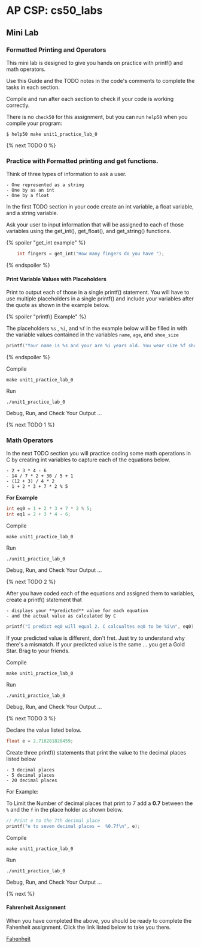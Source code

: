 # AP CSP: cs50_labs

## Mini Lab
### Formatted Printing and Operators 

This mini lab is designed to give you hands on practice with printf() and math operators.

Use this Guide and the TODO notes in the code's comments to complete the tasks in each section. 

Compile and run after each section to check if your code is working correctly.

There is no `check50` for this assignment, but you can run `help50` when you compile your program:

```
$ help50 make unit1_practice_lab_0
```

{% next TODO 0 %}

### Practice with Formatted printing and get functions.

Think of three types of information to ask a user.

    - One represented as a string
    - One by as an int
    - One by a float

In the first TODO section in your code create an int variable, a float variable, and a string variable.

Ask your user to input information that will be assigned to each of those variables using the get_int(), get_float(), and get_string() functions.


{% spoiler "get_int example" %}

```c
    int fingers = get_int("How many fingers do you have ");
```
{% endspoiler %}

#### Print Variable Values with Placeholders 

Print to output each of those in a single printf() statement. You will have to use multiple placeholders in a single printf() and include your variables after the quote as shown in the example below.

{% spoiler "printf() Example" %}

The placeholders `%s` , `%i`, and `%f` in the example below will be filled in with the variable values contained in the variables `name`, `age`, and `shoe_size`

```c
printf("Your name is %s and your are %i years old. You wear size %f shoes.\n", name, age, shoe_size);
```
{% endspoiler %}

Compile
```
make unit1_practice_lab_0
```
Run
```
./unit1_practice_lab_0
```

Debug, Run, and Check Your Output ...

{% next TODO 1 %}

### Math Operators

In the next TODO section you will practice coding some math operations in C
by creating int variables to capture each of the equations below.

    - 2 + 3 * 4 - 6
    - 14 / 7 * 2 + 30 / 5 + 1
    - (12 + 3) / 4 * 2
    - 1 + 2 * 3 + 7 * 2 % 5

**For Example**

```c
int eq0 = 1 + 2 * 3 + 7 * 2 % 5;
int eq1 = 2 + 3 * 4 - 6;
```



Compile
```
make unit1_practice_lab_0
```
Run
```
./unit1_practice_lab_0
```

Debug, Run, and Check Your Output ...

{% next TODO 2 %}

After you have coded each of the equations and assigned them to variables, create a printf() statement that 

    - displays your **predicted** value for each equation 
    - and the actual value as calculated by C

```c
printf("I predict eq0 will equal 2. C calcualtes eq0 to be %i\n", eq0);
```

If your predicted value is different, don't fret. Just try to understand why there's a mismatch. 
If your predicted value is the same ... you get a Gold Star. Brag to your friends. 

Compile
```
make unit1_practice_lab_0
```
Run
```
./unit1_practice_lab_0
```

Debug, Run, and Check Your Output ...

{% next TODO 3 %}

Declare the value listed below. 

```c
float e = 2.718281828459;
```

Create three printf() statements that print the value to the decimal places listed below

    - 3 decimal places
    - 5 decimal places
    - 20 decimal places
    
For Example: 

To Limit the Number of decimal places that print to 7 add a **0.7** between the `%` and the `f` in the place holder 
as shown below.

```c
// Print e to the 7th decimal place 
printf("e to seven decimal places =  %0.7f\n", e);
```


Compile
```
make unit1_practice_lab_0
```
Run
```
./unit1_practice_lab_0
```
Debug, Run, and Check Your Output ...

{% next  %}

#### Fahrenheit Assignment

When you have completed the above, you should be ready to complete the Fahenheit assignment.
Click the link listed below to take you there. 

[Fahenheit](https://lab.cs50.io/cwaage/cs50_labs/operators/fahrenheit/)
